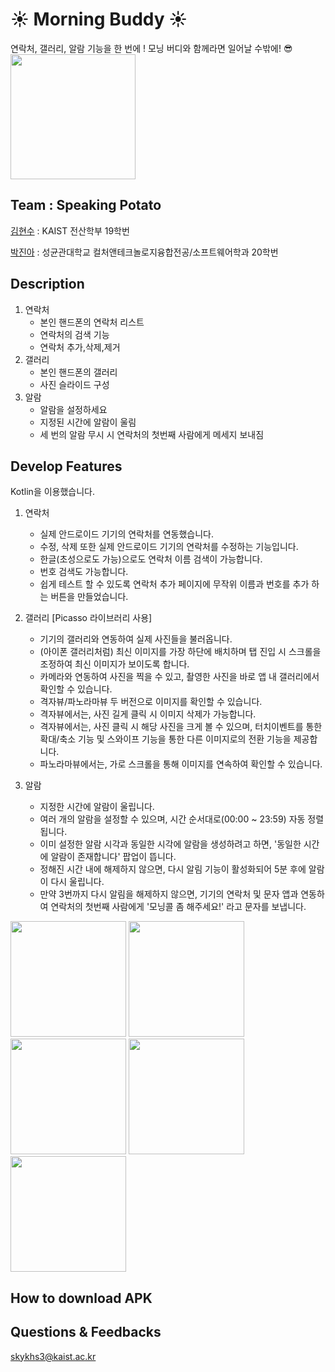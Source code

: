 # ☀️ Morning Buddy ☀️

연락처, 갤러리, 알람 기능을 한 번에 ! 모닝 버디와 함께라면 일어날 수밖에! 😎
</br>
<img src="https://github.com/2023-MadCamp-HJ/project1/assets/80195979/81a13a02-3d23-44f9-b5d5-e04cd3118d71" width="200" height="auto">
</br>
## Team : Speaking Potato
[김현수](https://github.com/leejy12) : KAIST 전산학부 19학번 

[박진아](https://github.com/pja9362) : 성균관대학교 컬처앤테크놀로지융합전공/소프트웨어학과 20학번

## Description
1. 연락처
    - 본인 핸드폰의 연락처 리스트
    - 연락처의 검색 기능
    - 연락처 추가,삭제,제거
2. 갤러리
    - 본인 핸드폰의 갤러리
    - 사진 슬라이드 구성
3. 알람
   - 알람을 설정하세요
   - 지정된 시간에 알람이 울림
   - 세 번의 알람 무시 시 연락처의 첫번째 사람에게 메세지 보내짐


## Develop Features
Kotlin을 이용했습니다.

1. 연락처
   - 실제 안드로이드 기기의 연락처를 연동했습니다.
   - 수정, 삭제 또한 실제 안드로이드 기기의 연락처를 수정하는 기능입니다.
   - 한글(초성으로도 가능)으로도 연락처 이름 검색이 가능합니다.
   - 번호 검색도 가능합니다.
   - 쉽게 테스트 할 수 있도록 연락처 추가 페이지에 무작위 이름과 번호를 추가 하는 버튼을 만들었습니다.


2. 갤러리 [Picasso 라이브러리 사용]
   - 기기의 갤러리와 연동하여 실제 사진들을 불러옵니다.
   - (아이폰 갤러리처럼) 최신 이미지를 가장 하단에 배치하며 탭 진입 시 스크롤을 조정하여 최신 이미지가 보이도록 합니다.
   - 카메라와 연동하여 사진을 찍을 수 있고, 촬영한 사진을 바로 앱 내 갤러리에서 확인할 수 있습니다.
   - 격자뷰/파노라마뷰 두 버전으로 이미지를 확인할 수 있습니다.
   - 격자뷰에서는, 사진 길게 클릭 시 이미지 삭제가 가능합니다.
   - 격자뷰에서는, 사진 클릭 시 해당 사진을 크게 볼 수 있으며, 터치이벤트를 통한 확대/축소 기능 및 스와이프 기능을 통한 다른 이미지로의 전환 기능을 제공합니다.
   - 파노라마뷰에서는, 가로 스크롤을 통해 이미지를 연속하여 확인할 수 있습니다.


3. 알람
   - 지정한 시간에 알람이 울립니다.
   - 여러 개의 알람을 설정할 수 있으며, 시간 순서대로(00:00 ~ 23:59) 자동 정렬됩니다.
   - 이미 설정한 알람 시각과 동일한 시각에 알람을 생성하려고 하면, '동일한 시간에 알람이 존재합니다' 팝업이 뜹니다.
   - 정해진 시간 내에 해제하지 않으면, 다시 알림 기능이 활성화되어 5분 후에 알람이 다시 울립니다.
   - 만약 3번까지 다시 알림을 해제하지 않으면, 기기의 연락처 및 문자 앱과 연동하여 연락처의 첫번째 사람에게 '모닝콜 좀 해주세요!' 라고 문자를 보냅니다.
  

<img src="https://github.com/2023-MadCamp-HJ/project1/assets/80195979/b63fc757-060e-4e96-8ecf-8c2f7f4343b7" width="185" height="auto">

<img src="https://github.com/2023-MadCamp-HJ/project1/assets/80195979/d38e489d-63f6-4930-a5ed-a6048dee4bd0" width="185" height="auto">
<img src="https://github.com/2023-MadCamp-HJ/project1/assets/80195979/5e172dfe-f679-4467-b09f-ed0404cc7968" width="185" height="auto">


<img src="https://github.com/2023-MadCamp-HJ/project1/assets/80195979/da0a84dd-254d-492b-aa20-877103c25c5a" width="185" height="auto">
<img src="https://github.com/2023-MadCamp-HJ/project1/assets/80195979/70feb79d-4bd7-45ec-8f16-81cdac7605bb" width="185" height="auto">


## How to download APK

## Questions & Feedbacks
skykhs3@kaist.ac.kr

